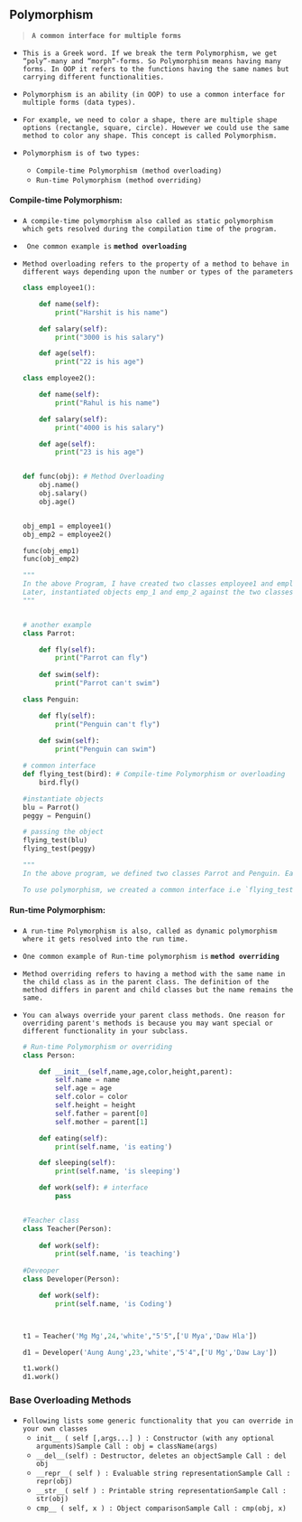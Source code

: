 ## Polymorphism

> **`A common interface for multiple forms`**

- `This is a Greek word. If we break the term Polymorphism, we get “poly”-many and “morph”-forms. So Polymorphism means having many forms. In OOP it refers to the functions having the same names but carrying different functionalities.`

- `Polymorphism is an ability (in OOP) to use a common interface for multiple forms (data types).`

- `For example, we need to color a shape, there are multiple shape options (rectangle, square, circle). However we could use the same method to color any shape. This concept is called Polymorphism.`

- `Polymorphism is of two types:`

  - `Compile-time Polymorphism (method overloading)`
  - `Run-time Polymorphism (method overriding)`

  

  



#### **Compile-time Polymorphism:**

- `A compile-time polymorphism also called as static polymorphism which gets resolved during the compilation time of the program.`

- ` One common example is` **`method overloading`**

- `Method overloading refers to the property of a method to behave in different ways depending upon the number or types of the parameters`

  ```python
  class employee1():
  
      def name(self):
          print("Harshit is his name")
  
      def salary(self):
          print("3000 is his salary")
  
      def age(self):
          print("22 is his age")
  
  class employee2():
  
      def name(self):
          print("Rahul is his name")
  
      def salary(self):
          print("4000 is his salary")
  
      def age(self):
          print("23 is his age")
  
  
  def func(obj): # Method Overloading
      obj.name()
      obj.salary()
      obj.age()
  
  
  obj_emp1 = employee1()
  obj_emp2 = employee2()
  
  func(obj_emp1)
  func(obj_emp2)
  
  """
  In the above Program, I have created two classes employee1 and employee2 and created functions for both name, salary and age and printed the value of the same without taking it from the user.Then,I have created a function with ‘obj’ as the parameter and calling all the three functions i.e. name, age and salary.
  Later, instantiated objects emp_1 and emp_2 against the two classes and simply called the function.Such type is called method overloading which allows a class to have more than one method under the same name.
  """
  
  
  # another example
  class Parrot:
  
      def fly(self):
          print("Parrot can fly")
      
      def swim(self):
          print("Parrot can't swim")
  
  class Penguin:
  
      def fly(self):
          print("Penguin can't fly")
      
      def swim(self):
          print("Penguin can swim")
  
  # common interface
  def flying_test(bird): # Compile-time Polymorphism or overloading
      bird.fly()
  
  #instantiate objects
  blu = Parrot()
  peggy = Penguin()
  
  # passing the object
  flying_test(blu)
  flying_test(peggy)
  
  """
  In the above program, we defined two classes Parrot and Penguin. Each of them have a common fly()`method. However, their functions are different.`
  
  To use polymorphism, we created a common interface i.e `flying_test()` function that takes any object and calls the object's fly() method. Thus, when we passed the blu and peggy objects in the flying_test() function, it ran effectively.
  ```







#### **Run-time Polymorphism:**

- `A run-time Polymorphism is also, called as dynamic polymorphism where it gets resolved into the run time.`

- `One common example of Run-time polymorphism is` **`method overriding`**

- `Method overriding refers to having a method with the same name in the child class as in the parent class. The definition of the method differs in parent and child classes but the name remains the same.`

- `You can always override your parent class methods. One reason for overriding parent's methods is because you may want special or different functionality in your subclass.`

  ```python
  # Run-time Polymorphism or overriding
  class Person:
  
      def __init__(self,name,age,color,height,parent):
          self.name = name
          self.age = age
          self.color = color
          self.height = height
          self.father = parent[0]
          self.mother = parent[1]
  
      def eating(self):
          print(self.name, 'is eating')
  
      def sleeping(self):
          print(self.name, 'is sleeping')
  
      def work(self): # interface
          pass
  
  
  #Teacher class    
  class Teacher(Person):
      
      def work(self):
          print(self.name, 'is teaching')
          
  #Deveoper        
  class Developer(Person):
  
      def work(self):
          print(self.name, 'is Coding')
  
  
  
  t1 = Teacher('Mg Mg',24,'white',"5'5",['U Mya','Daw Hla'])
  
  d1 = Developer('Aung Aung',23,'white',"5'4",['U Mg','Daw Lay'])
  
  t1.work()
  d1.work()
  ```

  



### Base Overloading Methods

- `Following lists some generic functionality that you can override in your own classes `
  - `init__ ( self [,args...] ) : Constructor (with any optional arguments)Sample Call : obj = className(args)`
  - `__del__(self) : Destructor, deletes an objectSample Call : del obj`
  - `__repr__( self ) : Evaluable string representationSample Call : repr(obj)`
  - `__str__( self ) : Printable string representationSample Call : str(obj)`
  - `cmp__ ( self, x ) : Object comparisonSample Call : cmp(obj, x)`